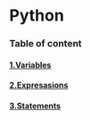 # Python
 
 ### Table of content
 #### [1.Variables](https://github.com/vineethraik/pythondiary/tree/main/src/variables-expressions-statements#1.variables)
 #### [2.Expresasions](https://github.com/vineethraik/pythondiary/tree/main/src/variables-expressions-statements#4.expressions)
 #### [3.Statements](https://github.com/vineethraik/pythondiary/tree/main/src/variables-expressions-statements#2.statements)
